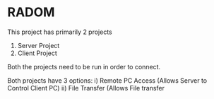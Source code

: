 # RADOM

This project has primarily 2 projects

1. Server Project
2. Client Project

Both the projects need to be run in order to connect.

Both projects have 3 options:
i) Remote PC Access (Allows Server to Control Client PC)
ii) File Transfer (Allows File transfer 

